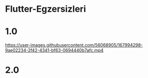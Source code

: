 # Flutter-Egzersizleri
# 1.0

https://user-images.githubusercontent.com/56068905/167994298-9ae02234-2f42-4341-bf63-0694440b7afc.mp4

# 2.0
